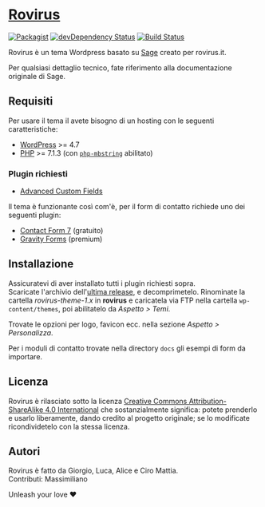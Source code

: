 # [Rovirus](https://www.rovirus.it/)
[![Packagist](https://img.shields.io/packagist/vpre/roots/sage.svg?style=flat-square)](https://packagist.org/packages/roots/sage)
[![devDependency Status](https://img.shields.io/david/dev/roots/sage.svg?style=flat-square)](https://david-dm.org/roots/sage#info=devDependencies)
[![Build Status](https://img.shields.io/travis/roots/sage.svg?style=flat-square)](https://travis-ci.org/roots/sage)

Rovirus è un tema Wordpress basato su [Sage](https://roots.io/sage) creato per rovirus.it.

Per qualsiasi dettaglio tecnico, fate riferimento alla documentazione originale di Sage.

## Requisiti

Per usare il tema il avete bisogno di un hosting con le seguenti caratteristiche:

* [WordPress](https://wordpress.org/) >= 4.7
* [PHP](https://secure.php.net/manual/en/install.php) >= 7.1.3 (con [`php-mbstring`](https://secure.php.net/manual/en/book.mbstring.php) abilitato)

### Plugin richiesti

* [Advanced Custom Fields](https://wordpress.org/plugins/advanced-custom-fields/)

Il tema è funzionante così com'è, per il form di contatto richiede uno dei seguenti plugin:

* [Contact Form 7](https://wordpress.org/plugins/contact-form-7/) (gratuito)
* [Gravity Forms](https://www.gravityforms.com/) (premium)


## Installazione

Assicuratevi di aver installato tutti i plugin richiesti sopra.  
Scaricate l'archivio dell'[ultima release](https://github.com/ciromattia/rovirus-theme/releases/latest), e decomprimetelo.   Rinominate la cartella *rovirus-theme-1.x* in **rovirus** e caricatela via FTP nella cartella `wp-content/themes`, poi abilitatelo da _Aspetto > Temi_.

Trovate le opzioni per logo, favicon ecc. nella sezione _Aspetto > Personalizza_.

Per i moduli di contatto trovate nella directory `docs` gli esempi di form da importare.


## Licenza

Rovirus è rilasciato sotto la licenza [Creative Commons Attribution-ShareAlike 4.0 International](https://creativecommons.org/licenses/by-sa/4.0/)
che sostanzialmente significa: potete prenderlo e usarlo liberamente, dando credito al progetto originale; se lo modificate ricondividetelo con la
stessa licenza.


## Autori

Rovirus è fatto da Giorgio, Luca, Alice e Ciro Mattia.  
Contributi: Massimiliano

Unleash your love ❤️
